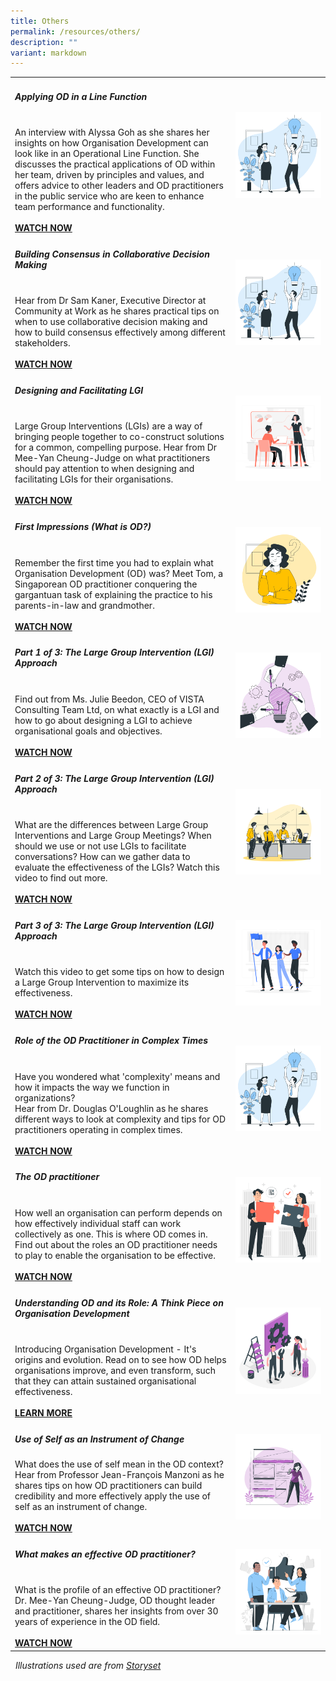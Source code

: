 ```yaml
---
title: Others
permalink: /resources/others/
description: ""
variant: markdown
---
```

<table><colgroup><col width="70%"><col width="30%">

</colgroup><tbody>
<tr><td><h5><b>Applying OD in a Line Function</b> </h5><br> An interview with Alyssa Goh as she shares her insights on how Organisation Development can look like in an Operational Line Function. She discusses the practical applications of OD within her team, driven by principles and values, and offers advice to other leaders and OD practitioners in the public service who are keen to enhance team performance and functionality.<br><br><a href="[https://vimeo.com/204823742](https://vimeo.com/204823742)" target="_blank"><b>WATCH NOW</b></a></td>   
<td><img src="/images/engage4.jpg"></td></tr>
	
<tr><td><h5><b>Building Consensus in Collaborative Decision Making</b> </h5><br> Hear from Dr Sam Kaner, Executive Director at Community at Work as he shares practical tips on when to use collaborative decision making and how to build consensus effectively among different stakeholders.<br><br><a href="https://vimeo.com/185457746" target="_blank"><b>WATCH NOW</b></a></td>   
<td><img src="/images/engage4.jpg"></td></tr>

<tr><td><h5><b>Designing and Facilitating LGI</b> </h5><br>
Large Group Interventions (LGIs) are a way of bringing people together to co-construct solutions for a common, compelling purpose. Hear from Dr Mee-Yan Cheung-Judge on what practitioners should pay attention to when designing and facilitating LGIs for their organisations.<br><br><a href="https://vimeo.com/137203292" target="_blank"><b>WATCH NOW</b></a></td>   
<td><img src="/images/engage2.jpg"></td></tr>
	
<tr><td><h5><b>First Impressions (What is OD?)</b> </h5><br>
Remember the first time you had to explain what Organisation Development (OD) was? Meet Tom, a Singaporean OD practitioner conquering the gargantuan task of explaining the practice to his parents-in-law and grandmother.<br><br><a href="https://vimeo.com/60536646" target="_blank"><b>WATCH NOW</b></a></td>   
<td><img src="/images/self5.jpg"></td></tr>
	
<tr><td><h5><b>Part 1 of 3: The Large Group Intervention (LGI) Approach</b> </h5><br>
Find out from Ms. Julie Beedon, CEO of VISTA Consulting Team Ltd, on what exactly is a LGI and how to go about designing a LGI to achieve organisational goals and objectives.<br><br><a href="https://vimeo.com/78516280" target="_blank"><b>WATCH NOW</b></a></td>   
<td><img src="/images/lightbulb3.jpg"></td></tr>
  
<tr><td><h5><b>Part 2 of 3: The Large Group Intervention (LGI) Approach</b> </h5><br>
What are the differences between Large Group Interventions and Large Group Meetings? When should we use or not use LGIs to facilitate conversations? How can we gather data to evaluate the effectiveness of the LGIs? Watch this video to find out more.<br><br><a href="https://vimeo.com/79361948" target="_blank"><b>WATCH NOW</b></a></td>   
<td><img src="/images/team4.jpg"></td></tr>
  
<tr><td><h5><b>Part 3 of 3: The Large Group Intervention (LGI) Approach</b> </h5><br>
Watch this video to get some tips on how to design a Large Group Intervention to maximize its effectiveness.<br><br><a href="https://vimeo.com/79650429" target="_blank"><b>WATCH NOW</b></a></td>   
<td><img src="/images/lead1.jpg"></td></tr>
	
<tr><td><h5><b>Role of the OD Practitioner in Complex Times</b> </h5><br>
Have you wondered what 'complexity' means and how it impacts the way we function in organizations?<br>Hear from Dr. Douglas O'Loughlin as he shares different ways to look at complexity and tips for OD practitioners operating in complex times.<br><br><a href="https://vimeo.com/123049559" target="_blank"><b>WATCH NOW</b></a></td>   
<td><img src="/images/engage4.jpg"></td></tr>
  
<tr><td><h5><b>The OD practitioner</b> </h5><br>
How well an organisation can perform depends on how effectively individual staff can work collectively as one. This is where OD comes in. Find out about the roles an OD practitioner needs to play to enable the organisation to be effective.<br><br><a href="https://vimeo.com/74434435" target="_blank"><b>WATCH NOW</b></a></td>   
<td><img src="/images/team8.jpg"></td></tr>
 
<tr><td><h5><b>Understanding OD and its Role: A Think Piece on Organisation Development</b> </h5><br>
Introducing Organisation Development - It's origins and evolution. Read on to see how OD helps organisations improve, and even transform, such that they can attain sustained organisational effectiveness.<br><br><a href="https://go.gov.sg/thinkpieceunderstandingodanditsrole" target="_blank"><b>LEARN MORE</b></a></td>   
<td><img src="/images/toolkit1.jpg"></td></tr>
	
<tr><td><h5><b>Use of Self as an Instrument of Change</b><br></h5>
What does the use of self mean in the OD context? Hear from Professor Jean-François Manzoni as he shares tips on how OD practitioners can build credibility and more effectively apply the use of self as an instrument of change.<br><br><a href="https://vimeo.com/124890429" target="_blank"><b>WATCH NOW</b></a></td>   
<td><img src="/images/self1.jpg"></td></tr>
  
<tr><td><h5><b>What makes an effective OD practitioner?</b> </h5><br>
What is the profile of an effective OD practitioner? Dr. Mee-Yan Cheung-Judge, OD thought leader and practitioner, shares her insights from over 30 years of experience in the OD field.<br><br><a href="https://vimeo.com/41408002" target="_blank"><b>WATCH NOW</b></a></td>   
<td><img src="/images/team6.jpg"></td></tr>
  
 </tbody></table>
  
 <p><i>&nbsp;&nbsp;Illustrations used are from <a href="https://storyset.com/people" target="_blank">Storyset</a></i></p>